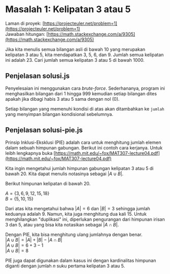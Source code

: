 # Masalah 1: Kelipatan 3 atau 5

Laman di proyek: [https://projecteuler.net/problem=1](https://projecteuler.net/problem=1)  
Jawaban hitungan: [https://math.stackexchange.com/a/9305](https://math.stackexchange.com/a/9305)

Jika kita menulis semua bilangan asli di bawah 10 yang merupakan kelipatan 3 atau 5, kita mendapatkan 3, 5, 6, dan 9. Jumlah semua kelipatan ini adalah 23.
Cari jumlah semua kelipatan 3 atau 5 di bawah 1000.

## Penjelasan solusi.js
Penyelesaian ini menggunakan cara _brute-force_. Sederhananya, program ini menghasilkan bilangan dari 1 hingga 999 kemudian setiap bilangan dites apakah jika dibagi habis 3 atau 5 sama dengan nol (0).

Setiap bilangan yang memenuhi kondisi di atas akan ditambahkan ke `jumlah` yang menyimpan bilangan kondisional sebelumnya.

## Penjelasan solusi-pie.js
Prinsip Inklusi-Eksklusi (PIE) adalah cara untuk menghitung jumlah elemen dalam sebuah himpunan gabungan. Berikut ini contoh cara kerjanya. Untuk leibh lengkapnya buka [https://math.mit.edu/~fox/MAT307-lecture04.pdf](https://math.mit.edu/~fox/MAT307-lecture04.pdf)

Kita ingin mengetahui jumlah himpunan gabungan kelipatan 3 atau 5 di bawah 20. Kita dapat menulis notasinya sebagai $|A ∪ B|$.

Berikut himpunan kelipatan di bawah 20.

$A = \{3, 6, 9, 12, 15, 18\}$<br>
$B = \{5, 10, 15\}$

Dari atas kita mengetahui bahwa $|A| = 6$ dan $|B| = 3$ sehingga jumlah keduanya adalah 9. Namun, kita juga menghitung dua kali 15. Untuk menghilangkan "duplikasi" ini, diperlukan pengurangan dari himpunan irisan 3 dan 5, atau yang bisa kita notasikan sebagai $|A ∩ B|$.

Dengan PIE, kita bisa menghitung ulang jumlahnya dengan benar.  
$|A ∪ B| = |A| + |B| - |A ∩ B|$<br>
$|A ∪ B| = 6 + 3 - 1$<br>
$|A ∪ B| = 8$

PIE juga dapat digunakan dalam kasus ini dengan kardinalitas himpunan diganti dengan jumlah _n_ suku pertama kelipatan 3 atau 5.
